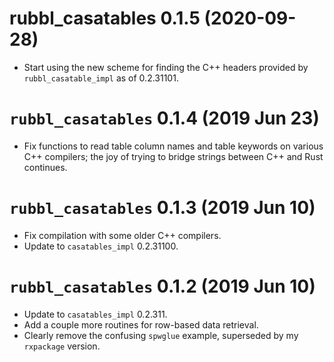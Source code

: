 # rubbl_casatables 0.1.5 (2020-09-28)

- Start using the new scheme for finding the C++ headers provided by
  `rubbl_casatable_impl` as of 0.2.31101.

# `rubbl_casatables` 0.1.4 (2019 Jun 23)

- Fix functions to read table column names and table keywords on various C++
  compilers; the joy of trying to bridge strings between C++ and Rust continues.

# `rubbl_casatables` 0.1.3 (2019 Jun 10)

- Fix compilation with some older C++ compilers.
- Update to `casatables_impl` 0.2.31100.

# `rubbl_casatables` 0.1.2 (2019 Jun 10)

- Update to `casatables_impl` 0.2.311.
- Add a couple more routines for row-based data retrieval.
- Clearly remove the confusing `spwglue` example, superseded by my `rxpackage`
  version.
